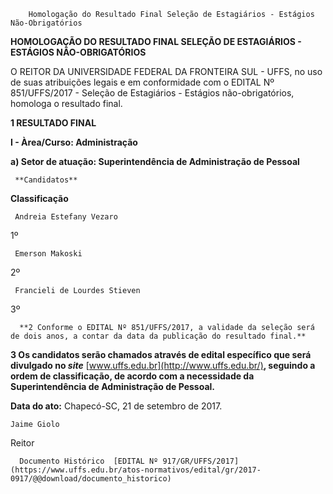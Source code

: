         Homologação do Resultado Final Seleção de Estagiários - Estágios Não-Obrigatórios  

**HOMOLOGAÇÃO DO RESULTADO FINAL SELEÇÃO DE ESTAGIÁRIOS - ESTÁGIOS NÃO-OBRIGATÓRIOS**

  

 O REITOR DA UNIVERSIDADE FEDERAL DA FRONTEIRA SUL - UFFS, no uso de suas atribuições legais e em conformidade com o EDITAL Nº 851/UFFS/2017 - Seleção de Estagiários - Estágios não-obrigatórios, homologa o resultado final.

  

 **1 RESULTADO FINAL**

 **I - Àrea/Curso: Administração**

 **a) Setor de atuação: Superintendência de Administração de Pessoal**

     **Candidatos**

   **Classificação**

     Andreia Estefany Vezaro

   1º

     Emerson Makoski

   2º

     Francieli de Lourdes Stieven

   3º

      **2 Conforme o EDITAL Nº 851/UFFS/2017, a validade da seleção será de dois anos, a contar da data da publicação do resultado final.**

  **3 Os candidatos serão chamados através de edital específico que será divulgado no *site*** [www.uffs.edu.br](http://www.uffs.edu.br/)**, seguindo a ordem de classificação, de acordo com a necessidade da Superintendência de Administração de Pessoal.**

   **Data do ato:** Chapecó-SC, 21 de setembro de 2017.   
 

    Jaime Giolo   
 Reitor 

      Documento Histórico  [EDITAL Nº 917/GR/UFFS/2017](https://www.uffs.edu.br/atos-normativos/edital/gr/2017-0917/@@download/documento_historico)     
      